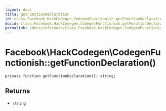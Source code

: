 ```yaml
---
layout: docs
title: getFunctionDeclaration
id: class.Facebook.HackCodegen.CodegenFunctionish.getFunctionDeclaration
docid: class.Facebook.HackCodegen.CodegenFunctionish.getFunctionDeclaration
permalink: /docs/reference/class.Facebook.HackCodegen.CodegenFunctionish.getFunctionDeclaration.md
---
```

# Facebook\\HackCodegen\\CodegenFunctionish::getFunctionDeclaration()




``` Hack
private function getFunctionDeclaration(): string;
```




## Returns




- ` string `
